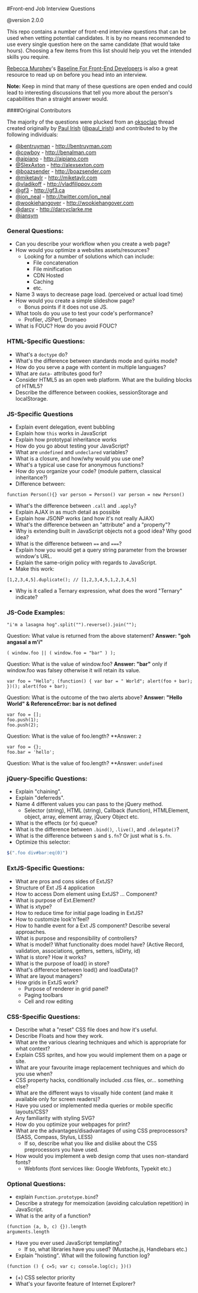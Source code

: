 #Front-end Job Interview Questions

@version 2.0.0

This repo contains a number of front-end interview questions that can be used when vetting potential candidates. It is by no means recommended to use every single question here on the same candidate (that would take hours). Choosing a few items from this list should help you vet the intended skills you require.

[Rebecca Murphey](http://rmurphey.com/)'s [Baseline For Front-End Developers](http://rmurphey.com/blog/2012/04/12/a-baseline-for-front-end-developers/) is also a great resource to read up on before you head into an interview.

**Note:** Keep in mind that many of these questions are open ended and could lead to interesting discussions that tell you more about the person's capabilities than a straight answer would.

####Original Contributors

The majority of the questions were plucked from an [oksoclap](http://oksoclap.com/) thread created originally by [Paul Irish](http://paulirish.com) ([@paul_irish](http://twitter.com/paul_irish)) and contributed to by the following individuals:

* [@bentruyman](http://twitter.com/bentruyman) - http://bentruyman.com
* [@cowboy](http://twitter.com/cowboy) - http://benalman.com
* [@ajpiano](http://ajpiano) - http://ajpiano.com
* [@SlexAxton](http://twitter.com/slexaxton) - http://alexsexton.com
* [@boazsender](http://twitter.com/boazsender) - http://boazsender.com
* [@miketaylr](http://twitter.com/miketaylr) - http://miketaylr.com
* [@vladikoff](http://twitter.com/vladikoff) - http://vladfilippov.com
* [@gf3](http://twitter.com/gf3) - http://gf3.ca
* [@jon_neal](http://twitter.com/jon_neal) - http://twitter.com/jon_neal
* [@wookiehangover](http://twitter.com/wookiehangover) - http://wookiehangover.com
* [@darcy](http://twitter.com/darcy) - http://darcyclarke.me
* [@iansym](http://twitter.com)

### General Questions:

* Can you describe your workflow when you create a web page?
* How would you optimize a websites assets/resources?
  * Looking for a number of solutions which can include:
    * File concatenation
    * File minification
    * CDN Hosted
    * Caching
    * etc.
* Name 3 ways to decrease page load. (perceived or actual load time)
* How would you create a simple slideshow page?
  * Bonus points if it does not use JS.
* What tools do you use to test your code's performance?
  * Profiler, JSPerf, Dromaeo
* What is FOUC? How do you avoid FOUC?

### HTML-Specific Questions:

* What's a `doctype` do?
* What's the difference between standards mode and quirks mode?
* How do you serve a page with content in multiple languages?
* What are `data-` attributes good for?
* Consider HTML5 as an open web platform. What are the building blocks of HTML5?
* Describe the difference between cookies, sessionStorage and localStorage.

### JS-Specific Questions

* Explain event delegation, event bubbling
* Explain how `this` works in JavaScript
* Explain how prototypal inheritance works
* How do you go about testing your JavaScript?
* What are `undefined` and `undeclared` variables?
* What is a closure, and how/why would you use one?
* What's a typical use case for anonymous functions?
* How do you organize your code? (module pattern, classical inheritance?)
* Difference between:
```
function Person(){} var person = Person() var person = new Person()
```
* What's the difference between `.call` and `.apply`?
* Explain AJAX in as much detail as possible
* Explain how JSONP works (and how it's not really AJAX)
* What's the difference between an "attribute" and a "property"?
* Why is extending built in JavaScript objects not a good idea? Why good idea?
* What is the difference between `==` and `===`?
* Explain how you would get a query string parameter from the browser window's URL.
* Explain the same-origin policy with regards to JavaScript.
* Make this work:
```
[1,2,3,4,5].duplicate(); // [1,2,3,4,5,1,2,3,4,5]
```
* Why is it called a Ternary expression, what does the word "Ternary" indicate?

### JS-Code Examples:

```
"i'm a lasagna hog".split("").reverse().join("");
```
Question: What value is returned from the above statement?
**Answer: "goh angasal a m'i"**

```
( window.foo || ( window.foo = "bar" ) );
```
Question: What is the value of window.foo?
**Answer: "bar"**
only if window.foo was falsey otherwise it will retain its value.

```
var foo = "Hello"; (function() { var bar = " World"; alert(foo + bar); })(); alert(foo + bar);
```
Question: What is the outcome of the two alerts above?
**Answer: "Hello World" & ReferenceError: bar is not defined**

```
var foo = [];
foo.push(1);
foo.push(2);
```
Question: What is the value of foo.length?
**Answer: `2`

```
var foo = {};
foo.bar = 'hello';
```
Question: What is the value of foo.length?
**Answer: `undefined`

### jQuery-Specific Questions:

* Explain "chaining".
* Explain "deferreds".
* Name 4 different values you can pass to the jQuery method.
  * Selector (string), HTML (string), Callback (function), HTMLElement, object, array, element array, jQuery Object etc.
* What is the effects (or fx) queue?
* What is the difference between `.bind()`, `.live()`, and `.delegate()`?
* What is the difference between `$` and `$.fn`? Or just what is `$.fn`.
* Optimize this selector:
```javascript
$(".foo div#bar:eq(0)")
```

### ExtJS-Specific Questions:

* What are pros and cons sides of ExtJS?
* Structure of Ext JS 4 application
* How to access Dom element using ExtJS? … Component?
* What is purpose of Ext.Element?
* What is xtype?
* How to reduce time for initial page loading in ExtJS?
* How to customize look'n'feel?
* How to handle event for a Ext JS component? Describe several approaches.
* What is purpose and responsibility of controllers?
* What is model? What functionality does model have? (Active Record, validation, associations, getters, setters, isDirty, id)
* What is store? How it works?
* What is the purpose of load() in store?
* What's difference between load() and loadData()?
* What are layout managers?
* How grids in ExtJS work?
    * Purpose of renderer in grid panel?
    * Paging toolbars
    * Cell and row editing

### CSS-Specific Questions:

* Describe what a "reset" CSS file does and how it's useful.
* Describe Floats and how they work.
* What are the various clearing techniques and which is appropriate for what context?
* Explain CSS sprites, and how you would implement them on a page or site.
* What are your favourite image replacement techniques and which do you use when?
* CSS property hacks, conditionally included .css files, or... something else?
* What are the different ways to visually hide content (and make it available only for screen readers)?
* Have you used or implemented media queries or mobile specific layouts/CSS?
* Any familiarity with styling SVG?
* How do you optimize your webpages for print?
* What are the advantages/disadvantages of using CSS preprocessors? (SASS, Compass, Stylus, LESS)
  * If so, describe what you like and dislike about the CSS preprocessors you have used.
* How would you implement a web design comp that uses non-standard fonts?
  * Webfonts (font services like: Google Webfonts, Typekit etc.)

### Optional Questions:

* explain `Function.prototype.bind`?
* Describe a strategy for memoization (avoiding calculation repetition) in JavaScript.
* What is the arity of a function?
```
(function (a, b, c) {}).length
arguments.length
```
* Have you ever used JavaScript templating?
  * If so, what libraries have you used? (Mustache.js, Handlebars etc.)
* Explain "hoisting". What will the following function log?
```
(function () { c=5; var c; console.log(c); })()
```
* (+) CSS selector priority
* What's your favorite feature of Internet Explorer?
